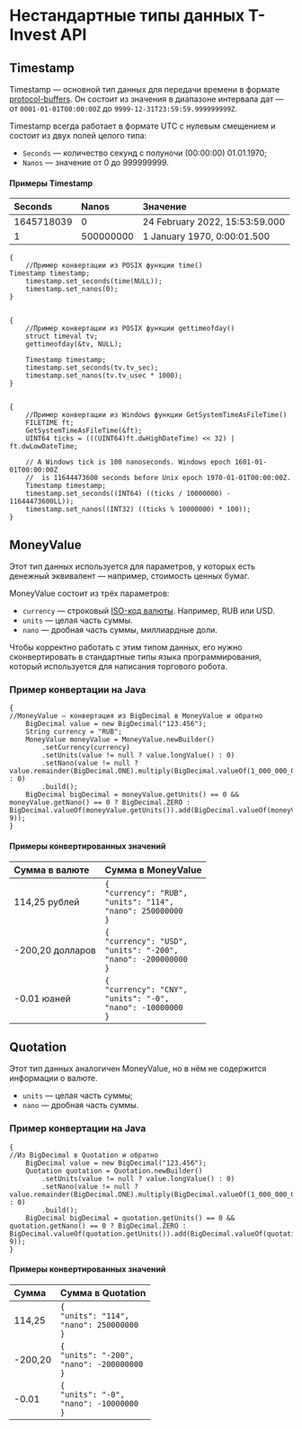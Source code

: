 # Нестандартные типы данных T-Invest API

## Timestamp 

Timestamp — основной тип данных для передачи времени в формате [protoсol-buffers](https://developers.google.com/protocol-buffers/docs/reference/google.protobuf#timestamp). Он состоит из значения в диапазоне интервала дат — от `0001-01-01T00:00:00Z` до `9999-12-31T23:59:59.999999999Z`.

<p>Timestamp всегда работает в формате UTC с нулевым смещением и состоит из двух полей целого типа:</p>
<ul>
<li><code>Seconds</code> — количество секунд с полуночи (00:00:00) 01.01.1970;</li>
<li><code>Nanos</code> — значение от 0 до 999999999.</li>
</ul>


#### Примеры Timestamp

|Seconds|Nanos|Значение|
|:-------|:----------------|:------------------|
|1645718039|0|24 February 2022, 15:53:59.000|
|1|500000000|1 January 1970, 0:00:01.500|
 

    {
        //Пример конвертации из POSIX функции time()
    Timestamp timestamp;
        timestamp.set_seconds(time(NULL));
        timestamp.set_nanos(0);
    }


    {
        //Пример конвертации из POSIX функции gettimeofday()
        struct timeval tv;
        gettimeofday(&tv, NULL);

        Timestamp timestamp;
        timestamp.set_seconds(tv.tv_sec);
        timestamp.set_nanos(tv.tv_usec * 1000);
    }


    {
        //Пример конвертации из Windows функции GetSystemTimeAsFileTime()
        FILETIME ft;
        GetSystemTimeAsFileTime(&ft);
        UINT64 ticks = (((UINT64)ft.dwHighDateTime) << 32) | ft.dwLowDateTime;

        // A Windows tick is 100 nanoseconds. Windows epoch 1601-01-01T00:00:00Z
        //  is 11644473600 seconds before Unix epoch 1970-01-01T00:00:00Z.
        Timestamp timestamp;
        timestamp.set_seconds((INT64) ((ticks / 10000000) - 11644473600LL));
        timestamp.set_nanos((INT32) ((ticks % 10000000) * 100));
    }


## MoneyValue

Этот тип данных используется для параметров, у которых есть денежный эквивалент — например, стоимость ценных бумаг.

MoneyValue состоит из трёх параметров: 

* `currency` — строковый [ISO-код валюты](https://ru.wikipedia.org/wiki/ISO_4217). Например, RUB или USD.
* `units` — целая часть суммы. 
* `nano` — дробная часть суммы, миллиардные доли. 

Чтобы корректно работать с этим типом данных, его нужно сконвертировать в стандартные типы языка программирования,
который используется для написания торгового робота.

### Пример конвертации на Java

    {
    //MoneyValue — конвертация из BigDecimal в MoneyValue и обратно
        BigDecimal value = new BigDecimal("123.456");
        String currency = "RUB";
        MoneyValue moneyValue = MoneyValue.newBuilder() 
            .setCurrency(currency)
            .setUnits(value != null ? value.longValue() : 0)
            .setNano(value != null ? value.remainder(BigDecimal.ONE).multiply(BigDecimal.valueOf(1_000_000_000)).intValue() : 0)
            .build();
        BigDecimal bigDecimal = moneyValue.getUnits() == 0 && moneyValue.getNano() == 0 ? BigDecimal.ZERO : BigDecimal.valueOf(moneyValue.getUnits()).add(BigDecimal.valueOf(moneyValue.getNano(), 9));
    }

#### Примеры конвертированных значений 

|Сумма в валюте|Сумма в MoneyValue|
|:---------------|:-----------------|
| 114,25 рублей  |`{`</br>`"currency": "RUB",`</br>`"units": "114",`</br>`"nano": 250000000`</br>`}`|
|-200,20 долларов|`{`</br>`"currency": "USD",`</br>`"units": "-200",`</br>`"nano": -200000000`</br>`}`|
|-0.01 юаней     |`{`</br>`"currency": "CNY",`</br>`"units": "-0",`</br>`"nano": -10000000`</br>`}`|

## Quotation

Этот тип данных аналогичен MoneyValue, но в нём не содержится информации о валюте.

* `units` — целая часть суммы;
* `nano` — дробная часть суммы. 

### Пример конвертации на Java

    {
    //Из BigDecimal в Quotation и обратно
        BigDecimal value = new BigDecimal("123.456");
        Quotation quotation = Quotation.newBuilder()
            .setUnits(value != null ? value.longValue() : 0)
            .setNano(value != null ? value.remainder(BigDecimal.ONE).multiply(BigDecimal.valueOf(1_000_000_000)).intValue() : 0)
            .build();
        BigDecimal bigDecimal = quotation.getUnits() == 0 && quotation.getNano() == 0 ? BigDecimal.ZERO : BigDecimal.valueOf(quotation.getUnits()).add(BigDecimal.valueOf(quotation.getNano(), 9));
    }

#### Примеры конвертированных значений

|Сумма   |Сумма в Quotation|
|:-------|:----------------|
| 114,25 |`{`</br>`"units": "114",`</br>`"nano": 250000000`</br>`}`|
|-200,20 |`{`</br>`"units": "-200",`</br>`"nano": -200000000`</br>`}`|
|-0.01   |`{`</br>`"units": "-0",`</br>`"nano": -10000000`</br>`}`|